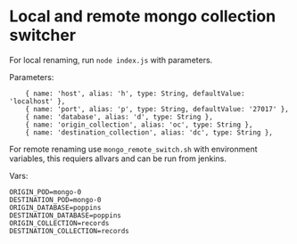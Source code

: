 # Local and remote mongo collection switcher

For local renaming, run `node index.js` with parameters.

Parameters:
```
    { name: 'host', alias: 'h', type: String, defaultValue: 'localhost' },
    { name: 'port', alias: 'p', type: String, defaultValue: '27017' },
    { name: 'database', alias: 'd', type: String },
    { name: 'origin_collection', alias: 'oc', type: String },
    { name: 'destination_collection', alias: 'dc', type: String },
```

For remote renaming use `mongo_remote_switch.sh` with environment variables, this requiers allvars and can be run from jenkins.

Vars:
```
ORIGIN_POD=mongo-0
DESTINATION_POD=mongo-0
ORIGIN_DATABASE=poppins
DESTINATION_DATABASE=poppins 
ORIGIN_COLLECTION=records
DESTINATION_COLLECTION=records
```